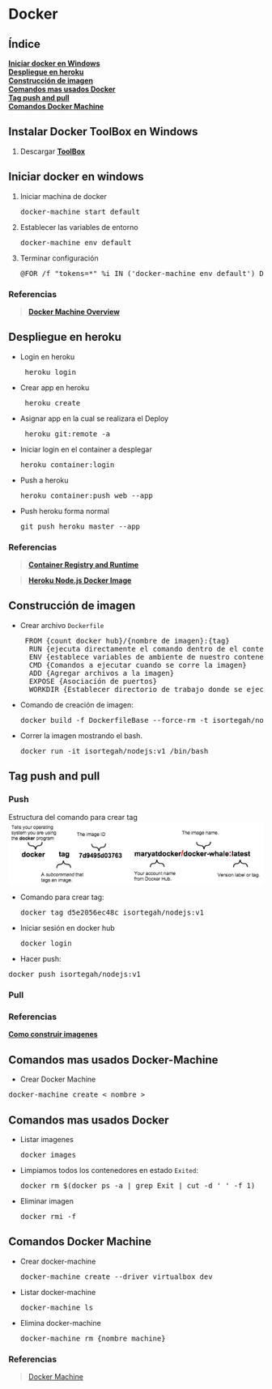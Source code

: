 # Docker #

## Índice
[**Iniciar docker en Windows**](#iniciar-docker-en-windows)  
[**Despliegue en heroku**](#despliegue-en-heroku)  
[**Construcción de imagen**](#construccion-de-imagen)    
[**Comandos mas usados Docker**](#comandos-mas-usados-docker)  
[**Tag push and pull**](#tag-push-and-pull)  
[**Comandos Docker Machine**](#comandos-docker-machine)

## Instalar Docker ToolBox en Windows
1. Descargar [**ToolBox**](https://www.docker.com/products/docker-toolbox)  
## Iniciar docker en windows 
1. Iniciar machina de docker 
    <pre>docker-machine start default</pre>
2. Establecer las variables de entorno 
    <pre>docker-machine env default</pre>
3. Terminar configuración 
    <pre>@FOR /f "tokens=*" %i IN ('docker-machine env default') DO @%i</pre>

### Referencias
>**[Docker Machine Overview](https://docs.docker.com/machine/overview/)**

## Despliegue en heroku
* Login en heroku  
    <pre> heroku login</pre>
* Crear app en heroku
    <pre> heroku create <nombre app></pre>
* Asignar app en la cual se realizara el Deploy
    <pre> heroku git:remote -a  <nombre app></pre>
* Iniciar login en el container a desplegar 
    <pre>heroku container:login</pre>
* Push a heroku
    <pre>heroku container:push web --app <nombre app></pre>
* Push heroku forma normal
    <pre>git push heroku master --app <nombre app></pre>

### Referencias
> **[Container Registry and Runtime](https://devcenter.heroku.com/articles/container-registry-and-runtime)**

> **[Heroku Node.js Docker Image](https://hub.docker.com/r/heroku/nodejs/)** 

## Construcción de imagen
* Crear archivo `Dockerfile`
    <pre> FROM {count docker hub}/{nombre de imagen}:{tag}  
    RUN {ejecuta directamente el comando dentro de el contenedor, y luego persiste los cambios}
    ENV {establece variables de ambiente de nuestro contenedor}
    CMD {Comandos a ejecutar cuando se corre la imagen}
    ADD {Agregar archivos a la imagen}
    EXPOSE {Asociación de puertos}
    WORKDIR {Establecer directorio de trabajo donde se ejecutaran comandos}
* Comando de creación de imagen:
    <pre>docker build -f DockerfileBase --force-rm -t isortegah/nodejs:v1 .</pre>
* Correr la imagen mostrando el bash.
    <pre>docker run -it isortegah/nodejs:v1 /bin/bash</pre>

## Tag push and pull



### Push 
Estructura del comando para crear tag
![tag](imgs/tag.png)  
* Comando para crear tag:
    <pre>docker tag d5e2056ec48c isortegah/nodejs:v1</pre>
* Iniciar sesión en docker hub 
    <pre>docker login</pre>
* Hacer push:
<pre>docker push isortegah/nodejs:v1</pre>

### Pull 


### Referencias  

[**Como construir imagenes**](http://codehero.co/como-construir-imagenes-usando-dockerfiles/)

## Comandos mas usados Docker-Machine

* Crear Docker Machine   
<pre>docker-machine create < nombre ></pre>

## Comandos mas usados Docker

* Listar imagenes
    <pre>docker images</pre>
* Limpiamos todos los contenedores en estado `Exited`:  
    <pre>docker rm $(docker ps -a | grep Exit | cut -d ' ' -f 1)</pre>
* Eliminar imagen
    <pre>docker rmi -f </pre>

## Comandos Docker Machine

* Crear docker-machine
    <pre>docker-machine create --driver virtualbox dev</pre>
* Listar docker-machine
    <pre>docker-machine ls</pre>
* Elimina docker-machine
    <pre>docker-machine rm {nombre machine}</pre>

### Referencias
>[Docker Machine](https://docs.docker.com/machine/reference/)
